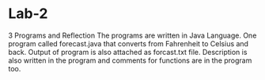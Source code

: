 # Lab-2
3 Programs and Reflection
The programs are written in Java Language.
One program called forecast.java that converts from Fahrenheit to Celsius and back. Output of program is also attached as forcast.txt file. Description is also written in the program and comments for functions are in the program too.
